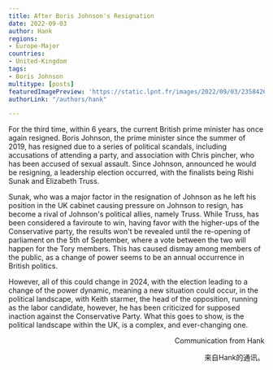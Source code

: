 ```yaml
---
title: After Boris Johnson's Resignation 
date: 2022-09-03
author: Hank
regions:
- Europe-Major
countries: 
- United-Kingdom
tags:
- Boris Johnson
multitype: [posts]
featuredImagePreview: 'https://static.lpnt.fr/images/2022/09/03/23584269lpw-23584727-article-jpg_8990230_660x287.jpg'
authorLink: "/authors/hank"

---
```



For the third time, within 6 years, the current British prime minister has once again resigned. Boris Johnson, the prime minister since the summer of 2019, has resigned due to a series of political scandals, including accusations of attending a party, and association with Chris pincher, who has been accused of sexual assault. Since Johnson, announced he would be resigning, a leadership election occurred, with the finalists being Rishi Sunak and Elizabeth Truss. 

Sunak, who was a major factor in the resignation of Johnson as he left his position in the UK cabinet causing pressure on Johnson to resign, has become a rival of Johnson's political allies, namely Truss. While Truss, has been considered a faviroute to win, having favor with the higher-ups of the Conservative party, the results won't be revealed until the re-opening of parliament on the 5th of September, where a vote between the two will happen for the Tory members. This has caused dismay among members of the public, as a change of power seems to be an annual occurrence in British politics. 

However, all of this could change in 2024, with the election leading to a change of the power dynamic, meaning a new situation could occur, in the political landscape, with Keith starmer, the head of the opposition, running as the labor candidate, however, he has been criticized for supposed inaction against the Conservative Party. What this goes to show, is the political landscape within the UK, is a complex, and ever-changing one.

<p align="right">Communication from Hank</p> 
<p align="right">来自Hank的通讯。</p>
